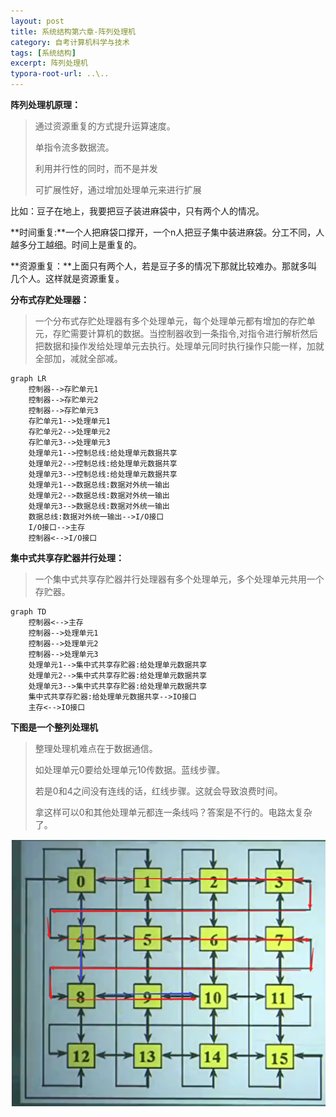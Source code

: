 ```yaml
---
layout: post
title: 系统结构第六章-阵列处理机
category: 自考计算机科学与技术
tags: [系统结构]
excerpt: 阵列处理机
typora-root-url: ..\..
---
```






**阵列处理机原理：**

> 通过资源重复的方式提升运算速度。
>
> 单指令流多数据流。
>
> 利用并行性的同时，而不是并发
>
> 可扩展性好，通过增加处理单元来进行扩展

比如：豆子在地上，我要把豆子装进麻袋中，只有两个人的情况。

**时间重复:**一个人把麻袋口撑开，一个n人把豆子集中装进麻袋。分工不同，人越多分工越细。时间上是重复的。

**资源重复：**上面只有两个人，若是豆子多的情况下那就比较难办。那就多叫几个人。这样就是资源重复。



**分布式存贮处理器：**

> 一个分布式存贮处理器有多个处理单元，每个处理单元都有增加的存贮单元，存贮需要计算机的数据。当控制器收到一条指令,对指令进行解析然后把数据和操作发给处理单元去执行。处理单元同时执行操作只能一样，加就全部加，减就全部减。

```mermaid
graph LR
	控制器-->存贮单元1
	控制器-->存贮单元2
	控制器-->存贮单元3
	存贮单元1-->处理单元1
	存贮单元2-->处理单元2
	存贮单元3-->处理单元3
	处理单元1-->控制总线:给处理单元数据共享
	处理单元2-->控制总线:给处理单元数据共享
	处理单元3-->控制总线:给处理单元数据共享
	处理单元1-->数据总线:数据对外统一输出
	处理单元2-->数据总线:数据对外统一输出
	处理单元3-->数据总线:数据对外统一输出
	数据总线:数据对外统一输出-->I/O接口
	I/O接口-->主存
	控制器<-->I/O接口
```

**集中式共享存贮器并行处理：**

> 一个集中式共享存贮器并行处理器有多个处理单元，多个处理单元共用一个存贮器。

```mermaid
graph TD
	控制器<-->主存
	控制器-->处理单元1
	控制器-->处理单元2
	控制器-->处理单元3
	处理单元1-->集中式共享存贮器:给处理单元数据共享
	处理单元2-->集中式共享存贮器:给处理单元数据共享
	处理单元3-->集中式共享存贮器:给处理单元数据共享
	集中式共享存贮器:给处理单元数据共享-->IO接口
	主存<-->IO接口
```



**下图是一个整列处理机**

> 整理处理机难点在于数据通信。
>
> 如处理单元0要给处理单元10传数据。蓝线步骤。
>
> 若是0和4之间没有连线的话，红线步骤。这就会导致浪费时间。
>
> 拿这样可以0和其他处理单元都连一条线吗？答案是不行的。电路太复杂了。

![image-20210321161927979](/assets/images/2021/2021-03-21-system-structure/image-20210321161927979.png)